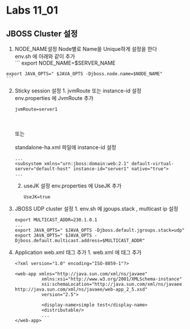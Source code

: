 # Labs 11_01

## JBOSS Cluster 설정 
  1. NODE_NAME설정
    Node별로 Name을 Unique하게 설정을 한다 <br />
    env.sh 에 아래와 같이 추가 <br />
    ```
    export NODE_NAME=$SERVER_NAME
    
    export JAVA_OPTS=" $JAVA_OPTS -Djboss.node.name=$NODE_NAME"
    ```
  2. Sticky session 설정
    1. jvmRoute 또는 instance-id 설정<br />
        env.properties 에 JvmRoute 추가 <br />
        ```
        jvmRoute=server1
        ```
        <br /><br /> 또는 <br /><br />
        standalone-ha.xml 파일에 instance-id 설정 <br />
        ```
        ...
        <subsystem xmlns="urn:jboss:domain:web:2.1" default-virtual-server="default-host" instance-id="server1" native="true">
        ...
        ```
     2. useJK 설정
         env.properties 에 UseJK 추가 <br />
        ```
        UseJK=true
        ````
  3. JBOSS UDP cluster 설정 
    1. env.sh 에 jgoups.stack , multicast ip 설정 <br />
        ```
        export MULTICAST_ADDR=230.1.0.1  
        ...
        export JAVA_OPTS=" $JAVA_OPTS -Djboss.default.jgroups.stack=udp"
        export JAVA_OPTS=" $JAVA_OPTS -Djboss.default.multicast.address=$MULTICAST_ADDR"
        ```
  4. Application web.xml 태그 추가 
    1. web.xml 에 <distributable /> 태그 추가 <br />
        ```
        <?xml version="1.0" encoding="ISO-8859-1"?>
  
        <web-app xmlns="http://java.sun.com/xml/ns/javaee"
                  xmlns:xsi="http://www.w3.org/2001/XMLSchema-instance"
                  xsi:schemaLocation="http://java.sun.com/xml/ns/javaee http://java.sun.com/xml/ns/javaee/web-app_2_5.xsd"
                  version="2.5">
                  
                  <display-name>simple test</display-name>
                  <distributable/> 
                  ...
        </web-app>
        ```

